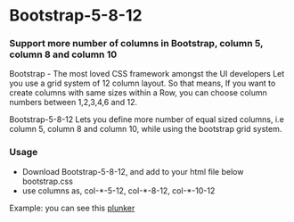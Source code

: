 # Bootstrap-5-8-12
<h3>Support more  number of columns in Bootstrap, column 5, column 8 and column 10</h3>

Bootstrap - The most loved CSS framework amongst the UI developers Let you use a grid system of 12 column layout. So that means, If you want to create columns with same sizes within a Row,  you can choose column numbers between 1,2,3,4,6 and 12.

Bootstrap-5-8-12 Lets you define more  number of equal sized  columns, i.e column 5, column 8 and column 10, while using the bootstrap grid system.

<h3>Usage</h3>
<ul>
<li>Download Bootstrap-5-8-12, and add to your html file below bootstrap.css</li>
<li>use columns as, col-*-5-12, col-*-8-12, col-*-10-12</li>
</ul>
Example: you can see this <a href='http://plnkr.co/edit/p7oGgcfZSqJrK5T9nrI7?p=preview'>plunker</a> 
